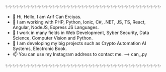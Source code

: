 ✨✨✨✨✨✨✨✨✨✨✨✨✨✨✨✨✨✨✨✨✨✨✨✨✨✨✨✨✨✨✨✨✨✨✨✨✨✨✨✨✨✨✨


- 👋 Hi, Hello, I am Arif Can Erciyas.
- 👀 I am working with PHP, Python, Ionic, C#, .NET, JS, TS, React, Angular, NodeJS, Express JS Languages.
- 🌱 I work in many fields in Web Development, Syber Security, Data Science, Computer Vision and Python.
- 💞️ I am developing my big projects such as Crypto Automation AI Systems, Electronic Book.
- 📫 You can use my Instagram address to contact me. --> can_.py


✨✨✨✨✨✨✨✨✨✨✨✨✨✨✨✨✨✨✨✨✨✨✨✨✨✨✨✨✨✨✨✨✨✨✨✨✨✨✨✨✨✨✨

